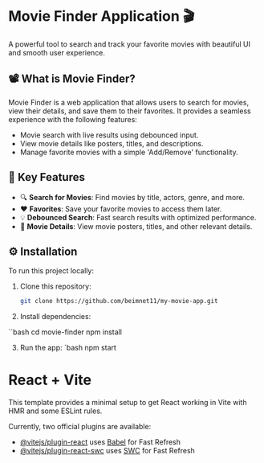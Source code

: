 # Movie Finder Application 🎬

A powerful tool to search and track your favorite movies with beautiful UI and smooth user experience.

## 📽️ What is Movie Finder?

Movie Finder is a web application that allows users to search for movies, view their details, and save them to their favorites. It provides a seamless experience with the following features:

- Movie search with live results using debounced input.
- View movie details like posters, titles, and descriptions.
- Manage favorite movies with a simple 'Add/Remove' functionality.

## 🌟 Key Features

- 🔍 **Search for Movies**: Find movies by title, actors, genre, and more.
- ❤️ **Favorites**: Save your favorite movies to access them later.
- 💡 **Debounced Search**: Fast search results with optimized performance.
- 🎥 **Movie Details**: View movie posters, titles, and other relevant details.

## ⚙️ Installation

To run this project locally:

1. Clone this repository:

   ```bash
   git clone https://github.com/beimnet11/my-movie-app.git

2. Install dependencies:

  ``bash
    cd movie-finder
    npm install

3. Run the app:
  `bash
    npm start

# React + Vite

This template provides a minimal setup to get React working in Vite with HMR and some ESLint rules.

Currently, two official plugins are available:

- [@vitejs/plugin-react](https://github.com/vitejs/vite-plugin-react/blob/main/packages/plugin-react/README.md) uses [Babel](https://babeljs.io/) for Fast Refresh
- [@vitejs/plugin-react-swc](https://github.com/vitejs/vite-plugin-react-swc) uses [SWC](https://swc.rs/) for Fast Refresh
